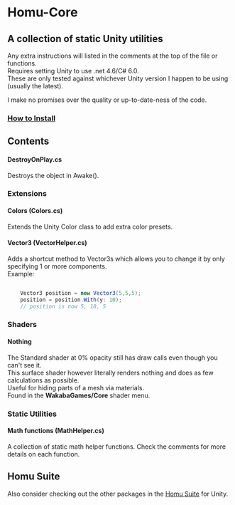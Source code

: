 # Homu-Core

## A collection of static Unity utilities

Any extra instructions will listed in the comments at the top of the file or functions.  
Requires setting Unity to use .net 4.6/C# 6.0.  
These are only tested against whichever Unity version I happen to be using (usually the latest).

I make no promises over the quality or up-to-date-ness of the code.  

### [How to Install](Documentation/Install.md)

## Contents

#### DestroyOnPlay.cs

Destroys the object in Awake().

### Extensions

#### Colors (Colors.cs)

Extends the Unity Color class to add extra color presets.

#### Vector3 (VectorHelper.cs)

Adds a shortcut method to Vector3s which allows you to change it by only specifying 1 or more components.  
Example:  

```csharp

    Vector3 position = new Vector3(5,5,5);  
    position = position.With(y: 10);  
    // position is now 5, 10, 5  

```

### Shaders

#### Nothing

The Standard shader at 0% opacity still has draw calls even though you can't see it.  
This surface shader however literally renders nothing and does as few calculations as possible.  
Useful for hiding parts of a mesh via materials.  
Found in the **WakabaGames/Core** shader menu.

### Static Utilities

#### Math functions (MathHelper.cs)

A collection of static math helper functions. Check the comments for more details on each function.  

## Homu Suite

Also consider checking out the other packages in the [Homu Suite](https://github.com/search?q=Teh-Lemon%2FHomu) for Unity.